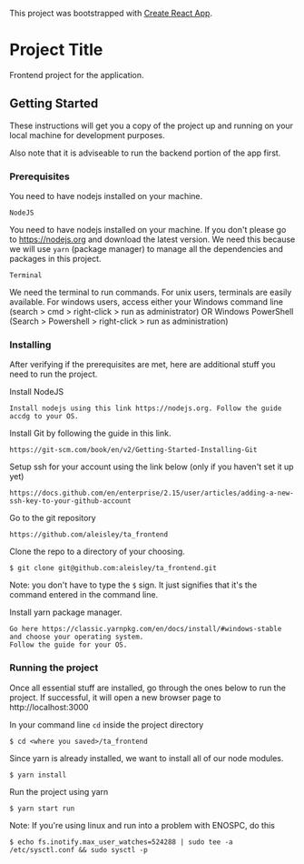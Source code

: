This project was bootstrapped with [Create React App](https://github.com/facebook/create-react-app).

# Project Title

Frontend project for the application.

## Getting Started

These instructions will get you a copy of the project up and running on your local machine for development purposes.

Also note that it is adviseable to run the backend portion of the app first.

### Prerequisites

You need to have nodejs installed on your machine.

```
NodeJS
```
You need to have nodejs installed on your machine. If you don't please go to https://nodejs.org and download the latest version. We need this because we will use `yarn` (package manager) to manage all the dependencies and packages in this project.

```
Terminal
```
We need the terminal to run commands. For unix users, terminals are easily available. For windows users, access either your Windows command line (search > cmd > right-click > run as administrator) OR Windows PowerShell (Search > Powershell > right-click > run as administration)

### Installing

After verifying if the prerequisites are met, here are additional stuff you need to run the project.

Install NodeJS
```
Install nodejs using this link https://nodejs.org. Follow the guide accdg to your OS.
```

Install Git by following the guide in this link.
```
https://git-scm.com/book/en/v2/Getting-Started-Installing-Git
```

Setup ssh for your account using the link below (only if you haven't set it up yet)
```
https://docs.github.com/en/enterprise/2.15/user/articles/adding-a-new-ssh-key-to-your-github-account
```

Go to the git repository
```
https://github.com/aleisley/ta_frontend
```

Clone the repo to a directory of your choosing.
```
$ git clone git@github.com:aleisley/ta_frontend.git
```

Note: you don't have to type the `$` sign. It just signifies that it's the command entered in the command line.


Install yarn package manager.
```
Go here https://classic.yarnpkg.com/en/docs/install/#windows-stable and choose your operating system.
Follow the guide for your OS.
```

### Running the project
Once all essential stuff are installed, go through the ones below to run the project. If successful, it will open a new browser page to http://localhost:3000

In your command line `cd` inside the project directory
```
$ cd <where you saved>/ta_frontend
```

Since yarn is already installed, we want to install all of our node modules.
```
$ yarn install
```

Run the project using yarn
```
$ yarn start run
```

Note: If you're using linux and run into a problem with ENOSPC, do this
```
$ echo fs.inotify.max_user_watches=524288 | sudo tee -a /etc/sysctl.conf && sudo sysctl -p
```

